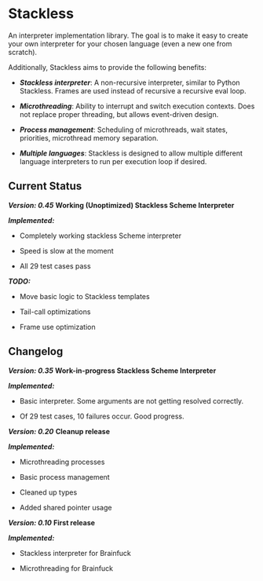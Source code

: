 Stackless
=========

An interpreter implementation library. The goal is to make it easy to create your own
interpreter for your chosen language (even a new one from scratch).

Additionally, Stackless aims to provide the following benefits:

* ***Stackless interpreter***: A non-recursive interpreter, similar to Python Stackless. Frames are used instead of recursive a recursive eval loop.

* ***Microthreading***: Ability to interrupt and switch execution contexts. Does not replace proper threading, but allows event-driven design.

* ***Process management***: Scheduling of microthreads, wait states, priorities, microthread memory separation.

* ***Multiple languages***: Stackless is designed to allow multiple different language interpreters to run per execution loop if desired.


Current Status
--------------

***Version: 0.45*** **Working (Unoptimized) Stackless Scheme Interpreter**

***Implemented:***

  * Completely working stackless Scheme interpreter

  * Speed is slow at the moment

  * All 29 test cases pass

***TODO:***

  * Move basic logic to Stackless templates

  * Tail-call optimizations

  * Frame use optimization

Changelog
---------

***Version: 0.35*** **Work-in-progress Stackless Scheme Interpreter**

***Implemented:***

  * Basic interpreter. Some arguments are not getting resolved correctly.

  * Of 29 test cases, 10 failures occur. Good progress.

***Version: 0.20*** **Cleanup release**

***Implemented:***

* Microthreading processes

* Basic process management

* Cleaned up types

* Added shared pointer usage

***Version: 0.10*** **First release**

***Implemented:***

* Stackless interpreter for Brainfuck

* Microthreading for Brainfuck